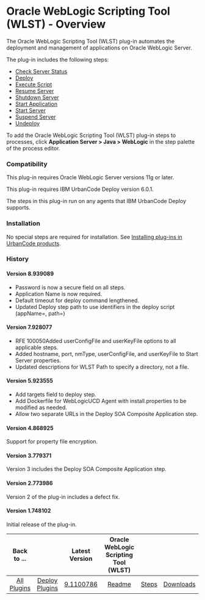 
# Oracle WebLogic Scripting Tool (WLST) - Overview

The Oracle WebLogic Scripting Tool (WLST) plug-in automates the deployment and management of applications on Oracle WebLogic Server.

The plug-in includes the following steps:

* [Check Server Status](#check_server_status)
* [Deploy](#deploy)
* [Execute Script](#execute_script)
* [Resume Server](#resume_server)
* [Shutdown Server](#shutdown_server)
* [Start Application](#start_application)
* [Start Server](#start_server)
* [Suspend Server](#suspend_server)
* [Undeploy](#undeploy)

To add the Oracle WebLogic Scripting Tool (WLST) plug-in steps to processes, click **Application Server > Java > WebLogic** in the step palette of the process editor.

### Compatibility

This plug-in requires Oracle WebLogic Server versions 11g or later.


This plug-in requires IBM UrbanCode Deploy version 6.0.1.


The steps in this plug-in run on any agents that IBM UrbanCode Deploy supports.


### Installation

No special steps are required for installation. See [Installing plug-ins in UrbanCode products](https://community.ibm.com/community/user/wasdevops/blogs/laurel-dickson-bull1/2022/06/13/install-plugins "Installing plug-ins in UrbanCode products").

### History

#### Version 8.939089

* Password is now a secure field on all steps.
* Application Name is now required.
* Default timeout for deploy command lengthened.
* Updated Deploy step path to use identifiers in the deploy script (appName=, path=)

#### Version 7.928077

* RFE 100050Added userConfigFile and userKeyFile options to all applicable steps.
* Added hostname, port, nmType, userConfigFile, and userKeyFile to Start Server properties.
* Updated descriptions for WLST Path to specify a directory, not a file.

#### Version 5.923555

* Add targets field to deploy step.
* Add Dockerfile for WebLogicUCD Agent with install.properties to be modified as needed.
* Allow two separate URLs in the Deploy SOA Composite Application step.

#### Version 4.868925

Support for property file encryption.

#### Version 3.779371

Version 3 includes the Deploy SOA Composite Application step.

#### Version 2.773986

Version 2 of the plug-in includes a defect fix.

#### Version 1.748102

Initial release of the plug-in.


|Back to ...||Latest Version|Oracle WebLogic Scripting Tool (WLST) |||
| :---: | :---: | :---: | :---: | :---: | :---: |
|[All Plugins](../../index.md)|[Deploy Plugins](../README.md)|[9.1100786](https://raw.githubusercontent.com/UrbanCode/IBM-UCD-PLUGINS/main/files/WebLogic-WLST/WebLogic-WLST-9.1100786.zip)|[Readme](README.md)|[Steps](steps.md)|[Downloads](downloads.md)|
